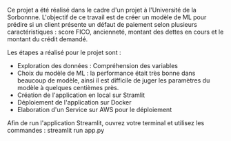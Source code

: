 Ce projet a été réalisé dans le cadre d'un projet à l'Université de la Sorbonnne. L'objectif de ce travail est de créer un modèle de ML pour prédire si un client présente un défaut de paiement selon plusieurs caractéristiques : score FICO, ancienneté, montant des dettes en cours et le montant du crédit demandé.

Les étapes a réalisé pour le projet sont : 
- Exploration des données : Compréhension des variables
- Choix du modèle de ML : la performance était très bonne dans beaucoup de modèle, ainsi il est difficile de juger les paramètres du modèle à quelques centièmes près.
- Création de l'application en local sur Stramlit
- Déploiement de l'application sur Docker
- Elaboration d'un Service sur AWS pour le déploiement


Afin de run l'application Streamlit, ouvrez votre terminal et utilisez les commandes : streamlit run app.py
